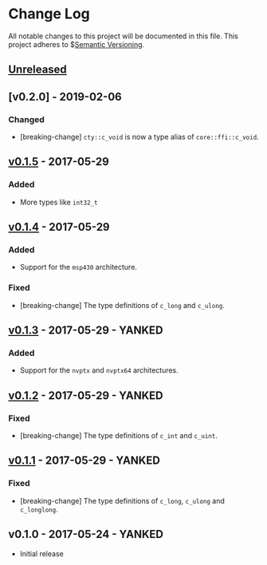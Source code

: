 # Change Log

All notable changes to this project will be documented in this file.
This project adheres to $[Semantic Versioning](http://semver.org/).

## [Unreleased]

## [v0.2.0] - 2019-02-06

### Changed

- [breaking-change] `cty::c_void` is now a type alias of `core::ffi::c_void`.

## [v0.1.5] - 2017-05-29

### Added

- More types like `int32_t`

## [v0.1.4] - 2017-05-29

### Added

- Support for the `msp430` architecture.

### Fixed

- [breaking-change] The type definitions of `c_long` and `c_ulong`.

## [v0.1.3] - 2017-05-29 - YANKED

### Added

- Support for the `nvptx` and `nvptx64` architectures.

## [v0.1.2] - 2017-05-29 - YANKED

### Fixed

- [breaking-change] The type definitions of `c_int` and `c_uint`.

## [v0.1.1] - 2017-05-29 - YANKED

### Fixed

- [breaking-change] The type definitions of `c_long`, `c_ulong` and
  `c_longlong`.

## v0.1.0 - 2017-05-24 - YANKED

- Initial release

[Unreleased]: https://github.com/japaric/cty/compare/v0.1.5...HEAD
[v0.1.5]: https://github.com/japaric/cty/compare/v0.1.4...v0.1.5
[v0.1.4]: https://github.com/japaric/cty/compare/v0.1.3...v0.1.4
[v0.1.3]: https://github.com/japaric/cty/compare/v0.1.2...v0.1.3
[v0.1.2]: https://github.com/japaric/cty/compare/v0.1.1...v0.1.2
[v0.1.1]: https://github.com/japaric/cty/compare/v0.1.0...v0.1.1

